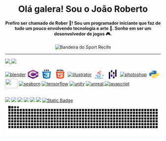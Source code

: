 <h1 align="center">Olá galera! Sou o João Roberto</h1>
<h4 align="center">Prefiro ser chamado de Rober 🙂! Sou um programador iniciante que faz de tudo um pouco envolvendo tecnologia e arte 🎨. Sonho em ser um desenvolvedor de jogos 🎮.</h4>

<p align="center">
  <img align="center" width="500" src="https://cdna.artstation.com/p/assets/images/images/073/566/156/original/rober-araujo-trindade-sportrecife1.gif?1709944839" alt="Bandeira do Sport Recife"/>
</p>

----

<div>
  <a href="https://rober122pst.github.io/meu-portfolio/" target="_blank">
  <img height="190em" src="https://github-readme-stats.vercel.app/api?username=rober122pst&show_icons=true&theme=radical&title_color=0&icon_color=0&bg_color=0c131c"/>
  <img height="160em" src="https://github-readme-stats.vercel.app/api/top-langs/?username=rober122pst&layout=compact&bg_color=0c131c"/>
</div>

<div style="display: inline_block"><br>
  <a href="https://www.blender.org/" target="_blank" rel="noreferrer"> <img align="center" src="https://cdn.jsdelivr.net/gh/devicons/devicon@latest/icons/blender/blender-original.svg" alt="blender" width="40" height="30"/></a>
  <a href="https://www.w3schools.com/cs/" target="_blank" rel="noreferrer"> <img align="center" src="https://raw.githubusercontent.com/devicons/devicon/master/icons/csharp/csharp-original.svg" alt="csharp" width="40" height="30"/></a> 
  <a href="https://www.w3schools.com/css/" target="_blank" rel="noreferrer"> <img align="center" src="https://raw.githubusercontent.com/devicons/devicon/master/icons/css3/css3-original-wordmark.svg" alt="css3" width="40" height="30"/></a> 
  <a href="https://www.w3.org/html/" target="_blank" rel="noreferrer"> <img align="center" src="https://raw.githubusercontent.com/devicons/devicon/master/icons/html5/html5-original-wordmark.svg" alt="html5" width="40" height="30"/></a> 
  <a href="https://www.adobe.com/in/products/illustrator.html" target="_blank" rel="noreferrer"> <img align="center" src="https://cdn.jsdelivr.net/gh/devicons/devicon@latest/icons/illustrator/illustrator-plain.svg" alt="illustrator" width="40" height="30"/></a> 
  <a href="https://www.java.com" target="_blank" rel="noreferrer"> <img align="center" src="https://raw.githubusercontent.com/devicons/devicon/master/icons/java/java-original.svg" alt="java" width="40" height="30"/></a> 
  <a href="https://pandas.pydata.org/" target="_blank" rel="noreferrer"> <img align="center" src="https://raw.githubusercontent.com/devicons/devicon/2ae2a900d2f041da66e950e4d48052658d850630/icons/pandas/pandas-original.svg" alt="pandas" width="40" height="30"/></a> 
  <a href="https://www.photoshop.com/en" target="_blank" rel="noreferrer"> <img align="center" src="https://cdn.jsdelivr.net/gh/devicons/devicon@latest/icons/photoshop/photoshop-original.svg" alt="photoshop" width="40" height="30"/></a> 
  <a href="https://www.python.org" target="_blank" rel="noreferrer"> <img align="center" src="https://raw.githubusercontent.com/devicons/devicon/master/icons/python/python-original.svg" alt="python" width="40" height="30"/></a> 
  <a href="https://pytorch.org/" target="_blank" rel="noreferrer"> <img align="center" src="https://cdn.jsdelivr.net/gh/devicons/devicon@latest/icons/pytorch/pytorch-original.svg" width="40" height="30"/></a> 
  <a href="https://seaborn.pydata.org/" target="_blank" rel="noreferrer"> <img align="center" src="https://seaborn.pydata.org/_images/logo-mark-lightbg.svg" alt="seaborn" width="40" height="30"/></a> 
  <a href="https://www.tensorflow.org" target="_blank" rel="noreferrer"> <img align="center" src="https://cdn.jsdelivr.net/gh/devicons/devicon@latest/icons/tensorflow/tensorflow-original.svg" alt="tensorflow" width="40" height="30"/></a> 
  <a href="https://unity.com/" target="_blank" rel="noreferrer"> <img align="center" src="https://cdn.jsdelivr.net/gh/devicons/devicon@latest/icons/unity/unity-original.svg" alt="unity" width="40" height="30"/></a> 
  <a href="https://unrealengine.com/" target="_blank" rel="noreferrer"> <img align="center" src="https://cdn.jsdelivr.net/gh/devicons/devicon@latest/icons/unrealengine/unrealengine-original.svg" alt="unreal" width="40" height="30"/> 
  <a href="https://www.w3schools.com/js/" target="_blank" rel="noreferrer"> <img align="center" src="https://cdn.jsdelivr.net/gh/devicons/devicon@latest/icons/javascript/javascript-original.svg" alt="javascript" width="40" height="30"/></a>
</div>

##

<div> 
  <a href="https://instagram.com/rober122.87" target="_blank"><img src="https://img.shields.io/badge/-Instagram-%23E4405F?style=for-the-badge&logo=instagram&logoColor=white" target="_blank"></a>
  <a href="https://discord.gg/PFdt8kY6" target="_blank"><img src="https://img.shields.io/badge/Discord-7289DA?style=for-the-badge&logo=discord&logoColor=white" target="_blank"></a> 
  <a href = "mailto:jrobertinhor.9@gmail.com"><img src="https://img.shields.io/badge/-Gmail-%23333?style=for-the-badge&logo=gmail&logoColor=white" target="_blank"></a>
  <a href="https://www.linkedin.com/in/rober122/" target="_blank"><img src="https://img.shields.io/badge/-LinkedIn-%230077B5?style=for-the-badge&logo=linkedin&logoColor=white" target="_blank"></a> 
  <a href="https://wa.me/5581983332632" target="_blank"><img src=	"https://img.shields.io/badge/WhatsApp-25D366?style=for-the-badge&logo=whatsapp&logoColor=white" target="_blank"></a>
  <a href="https://steamcommunity.com/id/Rober122/" target="_blank"><img src=	"https://img.shields.io/badge/Steam-000000?style=for-the-badge&logo=steam&logoColor=whitee" target="_blank"></a>
  <a href="https://rober122pst.github.io/meu-portfolio/" target="_blank"><img alt="Static Badge" src="https://img.shields.io/badge/Portf%C3%B3lio-_?style=for-the-badge&logo=github&labelColor=141717&color=141717"></a>
</div>

<picture>
  <source media="(prefers-color-scheme: dark)" srcset="https://raw.githubusercontent.com/rober122pst/rober122pst/output/github-contribution-grid-snake-dark.svg">
  <source media="(prefers-color-scheme: light)" srcset="https://raw.githubusercontent.com/rober122pst/rober122pst/output/github-contribution-grid-snake.svg">
  <img alt="github contribution grid snake animation" src="https://raw.githubusercontent.com/rober122pst/rober122pst/output/github-contribution-grid-snake.svg">
</picture>

